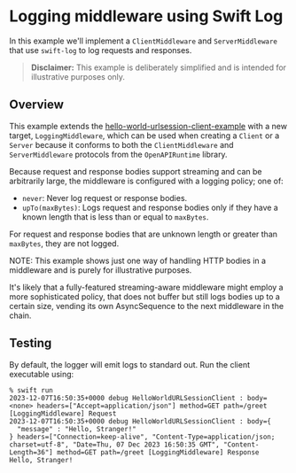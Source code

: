 # Logging middleware using Swift Log

In this example we'll implement a `ClientMiddleware` and `ServerMiddleware`
that use `swift-log` to log requests and responses.

> **Disclaimer:** This example is deliberately simplified and is intended for illustrative purposes only.

## Overview

This example extends the [hello-world-urlsession-client-example](../hello-world-urlsession-client-example)
with a new target, `LoggingMiddleware`, which can be used when creating
a `Client` or a `Server` because it conforms to both the `ClientMiddleware` and
`ServerMiddleware` protocols from the `OpenAPIRuntime` library.

Because request and response bodies support streaming and can be arbitrarily
large, the middleware is configured with a logging policy; one of:

- `never`: Never log request or response bodies.
- `upTo(maxBytes)`: Logs request and response bodies only if they have a known
    length that is less than or equal to `maxBytes`.

For request and response bodies that are unknown length or greater than
`maxBytes`, they are not logged.

NOTE: This example shows just one way of handling HTTP bodies in a middleware
and is purely for illustrative purposes.

It's likely that a fully-featured streaming-aware middleware might employ
a more sophisticated policy, that does not buffer but still logs bodies up to
a certain size, vending its own AsyncSequence to the next middleware in the
chain.

## Testing

By default, the logger will emit logs to standard out. Run the client
executable using:

```console
% swift run
2023-12-07T16:50:35+0000 debug HelloWorldURLSessionClient : body=<none> headers=["Accept=application/json"] method=GET path=/greet [LoggingMiddleware] Request
2023-12-07T16:50:35+0000 debug HelloWorldURLSessionClient : body={
  "message" : "Hello, Stranger!"
} headers=["Connection=keep-alive", "Content-Type=application/json; charset=utf-8", "Date=Thu, 07 Dec 2023 16:50:35 GMT", "Content-Length=36"] method=GET path=/greet [LoggingMiddleware] Response
Hello, Stranger!
```
